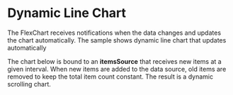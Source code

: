 Dynamic Line Chart
======================

The FlexChart receives notifications when the data changes and updates the chart automatically. The sample shows dynamic line chart that updates automatically

The chart below is bound to an **itemsSource** that receives new items at a given interval. When new items are added to the data source, old items are removed to keep the total item count constant. The result is a dynamic scrolling chart.
